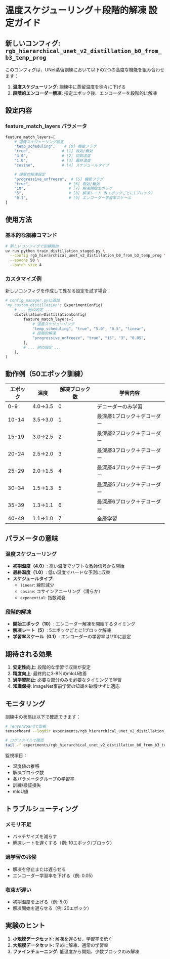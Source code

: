 # 温度スケジューリング＋段階的解凍 設定ガイド

## 新しいコンフィグ: `rgb_hierarchical_unet_v2_distillation_b0_from_b3_temp_prog`

このコンフィグは、UNet蒸留訓練において以下の2つの高度な機能を組み合わせます：

1. **温度スケジューリング**: 訓練中に蒸留温度を徐々に下げる
2. **段階的エンコーダー解凍**: 指定エポック後、エンコーダーを段階的に解凍

## 設定内容

### feature_match_layers パラメータ

```python
feature_match_layers=[
    # 温度スケジューリング設定
    "temp_scheduling",    # [0] 機能フラグ
    "true",              # [1] 有効/無効
    "4.0",               # [2] 初期温度
    "1.0",               # [3] 最終温度
    "cosine",            # [4] スケジュールタイプ

    # 段階的解凍設定
    "progressive_unfreeze",  # [5] 機能フラグ
    "true",                 # [6] 有効/無効
    "10",                   # [7] 解凍開始エポック
    "5",                    # [8] 解凍レート（Nエポックごとに1ブロック）
    "0.1",                  # [9] エンコーダー学習率スケール
]
```

## 使用方法

### 基本的な訓練コマンド

```bash
# 新しいコンフィグで訓練開始
uv run python train_distillation_staged.py \
  --config rgb_hierarchical_unet_v2_distillation_b0_from_b3_temp_prog \
  --epochs 50 \
  --batch_size 4
```

### カスタマイズ例

新しいコンフィグを作成して異なる設定を試す場合：

```python
# config_manager.pyに追加
'my_custom_distillation': ExperimentConfig(
    # ... 他の設定 ...
    distillation=DistillationConfig(
        feature_match_layers=[
            # 温度スケジューリング
            "temp_scheduling", "true", "5.0", "0.5", "linear",
            # 段階的解凍
            "progressive_unfreeze", "true", "15", "3", "0.05",
        ],
        # ... 他の設定 ...
    ),
)
```

## 動作例（50エポック訓練）

| エポック | 温度 | 解凍ブロック数 | 学習内容 |
|---------|------|--------------|----------|
| 0-9 | 4.0→3.5 | 0 | デコーダーのみ学習 |
| 10-14 | 3.5→3.0 | 1 | 最深層1ブロック＋デコーダー |
| 15-19 | 3.0→2.5 | 2 | 最深層2ブロック＋デコーダー |
| 20-24 | 2.5→2.0 | 3 | 最深層3ブロック＋デコーダー |
| 25-29 | 2.0→1.5 | 4 | 最深層4ブロック＋デコーダー |
| 30-34 | 1.5→1.3 | 5 | 最深層5ブロック＋デコーダー |
| 35-39 | 1.3→1.1 | 6 | 最深層6ブロック＋デコーダー |
| 40-49 | 1.1→1.0 | 7 | 全層学習 |

## パラメータの意味

### 温度スケジューリング
- **初期温度（4.0）**: 高い温度でソフトな教師信号から開始
- **最終温度（1.0）**: 低い温度でハードな予測に収束
- **スケジュールタイプ**:
  - `linear`: 線形減少
  - `cosine`: コサインアニーリング（滑らか）
  - `exponential`: 指数減衰

### 段階的解凍
- **開始エポック（10）**: エンコーダー解凍を開始するタイミング
- **解凍レート（5）**: 5エポックごとに1ブロック解凍
- **学習率スケール（0.1）**: エンコーダーの学習率は1/10に設定

## 期待される効果

1. **安定性向上**: 段階的な学習で収束が安定
2. **精度向上**: 最終的に3-8%のmIoU改善
3. **過学習防止**: 必要な部分のみを必要なタイミングで学習
4. **知識保持**: ImageNet事前学習の知識を破壊せずに適応

## モニタリング

訓練中の状態は以下で確認できます：

```bash
# TensorBoardで監視
tensorboard --logdir experiments/rgb_hierarchical_unet_v2_distillation_b0_from_b3_temp_prog/logs

# ログファイルで確認
tail -f experiments/rgb_hierarchical_unet_v2_distillation_b0_from_b3_temp_prog/logs/training_log_*.txt
```

監視項目：
- 温度値の推移
- 解凍ブロック数
- 各パラメータグループの学習率
- 訓練/検証損失
- mIoU値

## トラブルシューティング

### メモリ不足
- バッチサイズを減らす
- 解凍レートを遅くする（例: 10エポック/ブロック）

### 過学習の兆候
- 解凍を停止または遅らせる
- エンコーダー学習率を下げる（例: 0.05）

### 収束が遅い
- 初期温度を上げる（例: 5.0）
- 解凍開始を遅らせる（例: 20エポック）

## 実験のヒント

1. **小規模データセット**: 解凍を遅らせ、学習率を低く
2. **大規模データセット**: 早めに解凍、通常の学習率
3. **ファインチューニング**: 低温度から開始、少数ブロックのみ解凍
